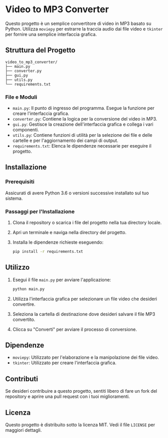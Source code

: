 
# Video to MP3 Converter

Questo progetto è un semplice convertitore di video in MP3 basato su Python. Utilizza `moviepy` per estrarre la traccia audio dai file video e `tkinter` per fornire una semplice interfaccia grafica.

## Struttura del Progetto

```
video_to_mp3_converter/
├── main.py
├── converter.py
├── gui.py
├── utils.py
└── requirements.txt
```

### File e Moduli

- `main.py`: Il punto di ingresso del programma. Esegue la funzione per creare l'interfaccia grafica.
- `converter.py`: Contiene la logica per la conversione del video in MP3.
- `gui.py`: Gestisce la creazione dell'interfaccia grafica e collega i vari componenti.
- `utils.py`: Contiene funzioni di utilità per la selezione dei file e delle cartelle e per l'aggiornamento dei campi di output.
- `requirements.txt`: Elenca le dipendenze necessarie per eseguire il progetto.

## Installazione

### Prerequisiti

Assicurati di avere Python 3.6 o versioni successive installato sul tuo sistema.

### Passaggi per l'Installazione

1. Clona il repository o scarica i file del progetto nella tua directory locale.

2. Apri un terminale e naviga nella directory del progetto.

3. Installa le dipendenze richieste eseguendo:

    ```bash
    pip install -r requirements.txt
    ```

## Utilizzo

1. Esegui il file `main.py` per avviare l'applicazione:

    ```bash
    python main.py
    ```

2. Utilizza l'interfaccia grafica per selezionare un file video che desideri convertire.

3. Seleziona la cartella di destinazione dove desideri salvare il file MP3 convertito.

4. Clicca su "Converti" per avviare il processo di conversione.

## Dipendenze

- `moviepy`: Utilizzato per l'elaborazione e la manipolazione dei file video.
- `tkinter`: Utilizzato per creare l'interfaccia grafica.

## Contributi

Se desideri contribuire a questo progetto, sentiti libero di fare un fork del repository e aprire una pull request con i tuoi miglioramenti.

## Licenza

Questo progetto è distribuito sotto la licenza MIT. Vedi il file `LICENSE` per maggiori dettagli.
